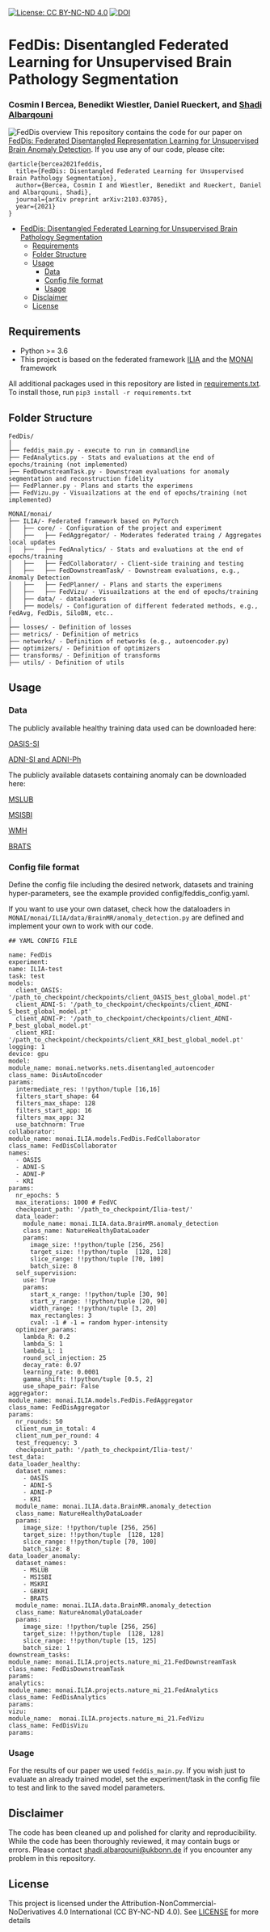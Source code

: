 [![License: CC BY-NC-ND 4.0](https://img.shields.io/badge/License-CC_BY--NC--ND_4.0-lightgrey.svg)](https://creativecommons.org/licenses/by-nc-nd/4.0/) [![DOI](https://zenodo.org/badge/498852910.svg)](https://zenodo.org/badge/latestdoi/498852910)


# FedDis: Disentangled Federated Learning for Unsupervised Brain Pathology Segmentation
### Cosmin I Bercea, Benedikt Wiestler, Daniel Rueckert, and [Shadi Albarqouni](https://albarqouni.github.io/)

![FedDis overview](./Fig_1.png)
This repository contains the code for our paper on [FedDis: Federated Disentangled Representation Learning for Unsupervised Brain Anomaly Detection](https://assets.researchsquare.com/files/rs-722389/v1_covered.pdf?c=1631875543). 
If you use any of our code, please cite:
```
@article{bercea2021feddis,
  title={FedDis: Disentangled Federated Learning for Unsupervised Brain Pathology Segmentation},
  author={Bercea, Cosmin I and Wiestler, Benedikt and Rueckert, Daniel and Albarqouni, Shadi},
  journal={arXiv preprint arXiv:2103.03705},
  year={2021}
}

```

* [FedDis: Disentangled Federated Learning for Unsupervised Brain Pathology Segmentation](#fedis:-disentangled-federated-learning-for-unsupervised-brain-pathology-segmentation)
  * [Requirements](#requirements)
  * [Folder Structure](#folder-structure)
  * [Usage](#usage)
      * [Data](#data)
      * [Config file format](#config-file-format)
      * [Usage](#cli-usage)
  * [Disclaimer](#disclaimer)
  * [License](#license)
    

<!-- /code_chunk_output -->

## Requirements
* Python >= 3.6
* This project is based on the federated framework [ILIA](https://github.com/albarqounilab/ILIA) and 
  the [MONAI](https://monai.io) framework

All additional packages used in this repository are listed in [requirements.txt](https://github.com/albarqounilab/FedDis/blob/main/requirements.txt).
To install those, run `pip3 install -r requirements.txt`

## Folder Structure
  ```
  FedDis/
  │
  ├── feddis_main.py - execute to run in commandline
  ├── FedAnalytics.py - Stats and evaluations at the end of epochs/training (not implemented)
  ├── FedDownstreamTask.py - Downstream evaluations for anomaly segmentation and reconstruction fidelity
  ├── FedPlanner.py - Plans and starts the experimens
  ├── FedVizu.py - Visuailzations at the end of epochs/training (not implemented)
  
  MONAI/monai/ 
  ├── ILIA/- Federated framework based on PyTorch
  │   ├── core/ - Configuration of the project and experiment
  │   ├──   ├── FedAggregator/ - Moderates federated traing / Aggregates local updates
  │   ├──   ├── FedAnalytics/ - Stats and evaluations at the end of epochs/training
  │   ├──   ├── FedCollaborator/ - Client-side training and testing
  │   ├──   ├── FedDownstreamTask/ - Downstream evaluations, e.g., Anomaly Detection
  │   ├──   ├── FedPlanner/ - Plans and starts the experimens
  │   ├──   ├── FedVizu/ - Visuailzations at the end of epochs/training
  │   ├── data/ - dataloaders
  │   ├── models/ - Configuration of different federated methods, e.g., FedAvg, FedDis, SiloBN, etc..
  │
  ├── losses/ - Definition of losses 
  ├── metrics/ - Definition of metrics
  ├── networks/ - Definition of networks (e.g., autoencoder.py)
  ├── optimizers/ - Definition of optimizers
  ├── transforms/ - Definition of transforms
  ├── utils/ - Definition of utils 

  ```

## Usage

### Data
The publicly available healthy training data used can be downloaded here:

[OASIS-SI](https://www.oasis-brains.org)

[ADNI-SI and ADNI-Ph](http://adni.loni.usc.edu/data-samples/access-data/)

The publicly available datasets containing anomaly can be downloaded here:

[MSLUB](http://lit.fe.uni-lj.si/tools.php?lang=eng)

[MSISBI](https://smart-stats-tools.org/lesion-challenge-2015)

[WMH](https://wmh.isi.uu.nl)

[BRATS](https://www.med.upenn.edu/sbia/brats2018/data.html)



### Config file format
Define the config file including the desired network, datasets and training hyper-parameters, see the example provided
config/feddis_config.yaml.

If you want to use your own dataset, check how the dataloaders in `MONAI/monai/ILIA/data/BrainMR/anomaly_detection.py` 
are defined and implement your own to work with our code.
  ```
  ## YAML CONFIG FILE

name: FedDis
experiment:
  name: ILIA-test
  task: test
  models:
    client_OASIS: '/path_to_checkpoint/checkpoints/client_OASIS_best_global_model.pt'
    client_ADNI-S: '/path_to_checkpoint/checkpoints/client_ADNI-S_best_global_model.pt'
    client_ADNI-P: '/path_to_checkpoint/checkpoints/client_ADNI-P_best_global_model.pt'
    client_KRI: '/path_to_checkpoint/checkpoints/client_KRI_best_global_model.pt'
logging: 1
device: gpu
model:
  module_name: monai.networks.nets.disentangled_autoencoder
  class_name: DisAutoEncoder
  params:
    intermediate_res: !!python/tuple [16,16]
    filters_start_shape: 64
    filters_max_shape: 128
    filters_start_app: 16
    filters_max_app: 32
    use_batchnorm: True
collaborator:
  module_name: monai.ILIA.models.FedDis.FedCollaborator
  class_name: FedDisCollaborator
  names:
    - OASIS
    - ADNI-S
    - ADNI-P
    - KRI
  params:
    nr_epochs: 5
    max_iterations: 1000 # FedVC
    checkpoint_path: '/path_to_checkpoint/Ilia-test/'
    data_loader:
      module_name: monai.ILIA.data.BrainMR.anomaly_detection
      class_name: NatureHealthyDataLoader
      params:
        image_size: !!python/tuple [256, 256]
        target_size: !!python/tuple  [128, 128]
        slice_range: !!python/tuple [70, 100]
        batch_size: 8
    self_supervision:
      use: True
      params:
        start_x_range: !!python/tuple [30, 90]
        start_y_range: !!python/tuple [20, 90]
        width_range: !!python/tuple [3, 20]
        max_rectangles: 3
        cval: -1 # -1 = random hyper-intensity
    optimizer_params:
      lambda_R: 0.2
      lambda_S: 1
      lambda_L: 1
      round_scl_injection: 25
      decay_rate: 0.97
      learning_rate: 0.0001
      gamma_shift: !!python/tuple [0.5, 2]
      use_shape_pair: False
aggregator:
  module_name: monai.ILIA.models.FedDis.FedAggregator
  class_name: FedDisAggregator
  params:
    nr_rounds: 50
    client_num_in_total: 4
    client_num_per_round: 4
    test_frequency: 3
    checkpoint_path: '/path_to_checkpoint/Ilia-test/'
test_data:
  data_loader_healthy:
    dataset_names:
      - OASIS
      - ADNI-S
      - ADNI-P
      - KRI
    module_name: monai.ILIA.data.BrainMR.anomaly_detection
    class_name: NatureHealthyDataLoader
    params:
      image_size: !!python/tuple [256, 256]
      target_size: !!python/tuple  [128, 128]
      slice_range: !!python/tuple [70, 100]
      batch_size: 8
  data_loader_anomaly:
    dataset_names:
      - MSLUB
      - MSISBI
      - MSKRI
      - GBKRI
      - BRATS
    module_name: monai.ILIA.data.BrainMR.anomaly_detection
    class_name: NatureAnomalyDataLoader
    params:
      image_size: !!python/tuple [256, 256]
      target_size: !!python/tuple  [128, 128]
      slice_range: !!python/tuple [15, 125]
      batch_size: 1
downstream_tasks:
  module_name: monai.ILIA.projects.nature_mi_21.FedDownstreamTask
  class_name: FedDisDownstreamTask
  params:
analytics:
  module_name: monai.ILIA.projects.nature_mi_21.FedAnalytics
  class_name: FedDisAnalytics
  params:
vizu:
  module_name:  monai.ILIA.projects.nature_mi_21.FedVizu
  class_name: FedDisVizu
  params:
  
  ```

### Usage
For the results of our paper we used `feddis_main.py`. 
If you wish just to evaluate an already trained model, set the experiment/task in the config file to test and link to 
the saved model parameters. 

## Disclaimer
The code has been cleaned up and polished for clarity and reproducibility. While the code has been thoroughly reviewed, it may contain bugs or errors. Please contact shadi.albarqouni@ukbonn.de if you encounter any problem in this repository.

## License
This project is licensed under the Attribution-NonCommercial-NoDerivatives 4.0 International (CC BY-NC-ND 4.0). See [LICENSE](https://github.com/albarqounilab/FedDis-NMI/blob/main/LICENSE.md) for more details

